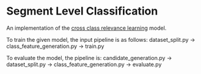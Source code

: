 # Segment Level Classification

An implementation of the [cross class relevance learning](https://arxiv.org/abs/1911.08548) model.

To train the given model, the input pipeline is as follows:
dataset_split.py -> class_feature_generation.py -> train.py

To evaluate the model, the pipeline is:
candidate_generation.py -> dataset_split.py -> class_feature_generation.py -> evaluate.py